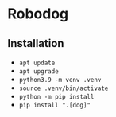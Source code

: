 # Robodog

## Installation

- `apt update`
- `apt upgrade`
- `python3.9 -m venv .venv`
- `source .venv/bin/activate`
- `python -m pip install `
- `pip install ".[dog]"`
